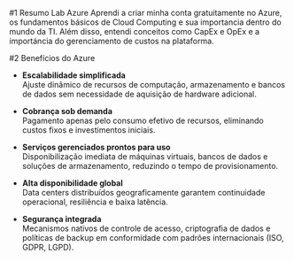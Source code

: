 #1 Resumo Lab Azure 
Aprendi a criar minha conta gratuitamente no Azure, os fundamentos básicos de Cloud Computing e sua importancia dentro do mundo da TI. Além disso, entendi conceitos como CapEx e OpEx e a importáncia do gerenciamento de custos na plataforma.

#2 Benefícios do Azure

- **Escalabilidade simplificada**  
  Ajuste dinâmico de recursos de computação, armazenamento e bancos de dados sem necessidade de aquisição de hardware adicional.

- **Cobrança sob demanda**  
  Pagamento apenas pelo consumo efetivo de recursos, eliminando custos fixos e investimentos iniciais.

- **Serviços gerenciados prontos para uso**  
  Disponibilização imediata de máquinas virtuais, bancos de dados e soluções de armazenamento, reduzindo o tempo de provisionamento.

- **Alta disponibilidade global**  
  Data centers distribuídos geograficamente garantem continuidade operacional, resiliência e baixa latência.

- **Segurança integrada**  
  Mecanismos nativos de controle de acesso, criptografia de dados e políticas de backup em conformidade com padrões internacionais (ISO, GDPR, LGPD).  
